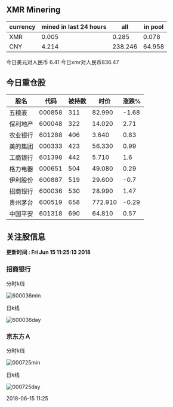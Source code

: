 ## XMR Minering

|currency|mined in last 24 hours|all|in pool|
|---|---|---|---|
|XMR|0.005|0.285|0.078|
|CNY|4.214|238.246|64.958|

今日美元对人民币 6.41	今日xmr对人民币836.47


## 今日重仓股 

|股名|代码|被持数|时价|涨跌%|
|---|---|---|---|---|
|五粮液|000858|311|82.990|-1.68|
|保利地产|600048|322|14.020|2.71|
|农业银行|601288|406|3.640|0.83|
|美的集团|000333|423|56.330|0.99|
|工商银行|601398|442|5.710|1.6|
|格力电器|000651|504|49.080|0.29|
|伊利股份|600887|519|29.600|-0.7|
|招商银行|600036|530|28.990|1.47|
|贵州茅台|600519|658|772.910|-0.29|
|中国平安|601318|690|64.810|0.57|

## 关注股信息
**更新时间 : Fri Jun 15 11:25:13 2018**
### 招商银行 
分时k线

![600036min](http://image.sinajs.cn/newchart/min/n/sh600036.gif)

日k线

![600036day](http://image.sinajs.cn/newchart/daily/n/sh600036.gif)

### 京东方Ａ 
分时k线

![000725min](http://image.sinajs.cn/newchart/min/n/sz000725.gif)

日k线

![000725day](http://image.sinajs.cn/newchart/daily/n/sz000725.gif)

2018-06-15 11:25